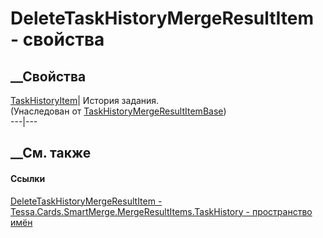# DeleteTaskHistoryMergeResultItem - свойства
##  __Свойства
[TaskHistoryItem](P_Tessa_Cards_SmartMerge_MergeResultItems_TaskHistory_TaskHistoryMergeResultItemBase_TaskHistoryItem.htm)|
История задания.  
(Унаследован от
[TaskHistoryMergeResultItemBase](T_Tessa_Cards_SmartMerge_MergeResultItems_TaskHistory_TaskHistoryMergeResultItemBase.htm))  
---|---  
##  __См. также
#### Ссылки
[DeleteTaskHistoryMergeResultItem -
](T_Tessa_Cards_SmartMerge_MergeResultItems_TaskHistory_DeleteTaskHistoryMergeResultItem.htm)
[Tessa.Cards.SmartMerge.MergeResultItems.TaskHistory - пространство
имён](N_Tessa_Cards_SmartMerge_MergeResultItems_TaskHistory.htm)

